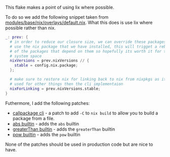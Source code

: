 This flake makes a point of using lix where possible.

To do so we add the following snippet taken from [modules/base/nix/overlays/default.nix](https://github.com/isabelroses/dotfiles/blob/63a58bee7e7273c82a4c502cac64bcfb68b8e54f/modules/base/nix/overlays/default.nix#L13-L23).
What this does is use lix where possible rather than nix.

```nix
_: prev: {
  # in order to reduce our closure size, we can override these packages to
  # use the nix package that we have installed, this will trigget a rebuild
  # of the packages that depend on them so hopefully its worth it for that
  # system space
  nixVersions = prev.nixVersions // {
    stable = config.nix.package;
  };

  # make sure to restore nix for linking back to nix from nixpkgs as its
  # used for other things then the cli implementaion
  nixForLinking = prev.nixVersions.stable;
}
```

Futhermore, I add the following patches:

- [callpackage cli](https://github.com/isabelroses/dotfiles/blob/main/modules/flake/packages/lix/patches/lix-callpackage-cli.patch) - a patch to add `-C` to `nix build` to allow you to build a package from a file.
- [abs builtin](https://github.com/isabelroses/dotfiles/blob/main/modules/flake/packages/lix/patches/lix-feat-builtins-abs.patch) - adds the `abs` builtin
- [greaterThan builtin](https://github.com/isabelroses/dotfiles/blob/main/modules/flake/packages/lix/patches/lix-feat-builtins-greaterThan.patch) - adds the `greaterThan` builtin
- [pow builtin](https://github.com/isabelroses/dotfiles/blob/main/modules/flake/packages/lix/patches/lix-feat-builtins-pow.patch) - adds the `pow` builtin

None of the patches should be used in production code but are nice to have.
